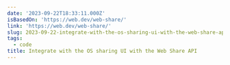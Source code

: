 ```yaml
---
date: '2023-09-22T18:33:11.000Z'
isBasedOn: 'https://web.dev/web-share/'
link: 'https://web.dev/web-share/'
slug: 2023-09-22-integrate-with-the-os-sharing-ui-with-the-web-share-api
tags:
  - code
title: Integrate with the OS sharing UI with the Web Share API
---
```


